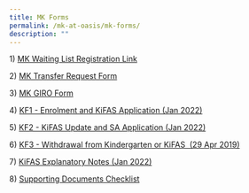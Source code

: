 ```yaml
---
title: MK Forms
permalink: /mk-at-oasis/mk-forms/
description: ""
---
```

1\) [MK Waiting List Registration Link](https://www.form.gov.sg/63d226b80447a0001149133d)

2\) [MK Transfer Request Form](/files/MOE%20Kindergarten%20Transfer%20Request%20Form.pdf)

3\) [MK GIRO Form](/files/GIRO%20form_MKOASIS.pdf)

4\) [KF1 - Enrolment and KiFAS Application (Jan 2022)](/files/KF1%20-%20Enrolment%20and%20KiFAS%20Application%20Jan%202022.pdf)

5\) [KF2 - KiFAS Update and SA Application (Jan 2022)](/files/KF2%20-%20KiFAS%20Update%20and%20SA%20Application%20Jan%202022.pdf)

6\) [KF3 - Withdrawal from Kindergarten or KiFAS  (29 Apr 2019)](/files/KF3-Withdrawal-from-Kindergarten-or-KiFAS-29-Apr-2019.pdf)

7\) [KiFAS Explanatory Notes (Jan 2022)](/files/KiFAS%20Explanatory%20Notes%20Jan%202022.pdf)

8\) [Supporting Documents Checklist](/files/Supporting%20Documents%20Checklist.pdf)